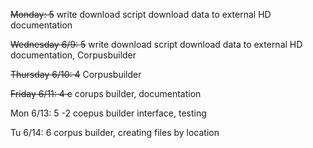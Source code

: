 
~~Monday: 5~~
write download script  download data to external HD  documentation

~~Wednesday 6/9: 5~~
write download script  download data to external HD  documentation, Corpusbuilder

~~Thursday 6/10: 4~~
Corpusbuilder

~~Friday 6/11: 4 c~~
corups builder, documentation

Mon 6/13: 5 -2
coepus builder interface, testing

Tu 6/14: 6
corpus builder, creating files by location


